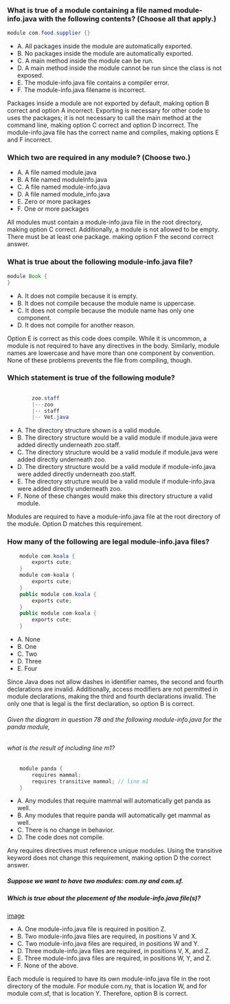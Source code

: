 ### What is true of a module containing a file named module-info.java with the following contents? (Choose all that apply.)
```java
module com.food.supplier {}
```
*  A. All packages inside the module are automatically exported.
*  B. No packages inside the module are automatically exported.
*  C. A main method inside the module can be run.
*  D. A main method inside the module cannot be run since the class is not exposed.
*  E. The module-info.java file contains a compiler error.
*  F. The module-info.java filename is incorrect.

Packages inside a module are not exported by default, making option B correct and option A incorrect.
Exporting is necessary for other code to uses the packages;
it is not necessary to call the main method at the command line, making option C correct and option D incorrect.
The module-info.java file has the correct name and compiles, making options E and F incorrect.

### Which two are required in any module? (Choose two.)
*  A. A file named module.java
*  B. A file named moduleInfo.java
*  C. A file named module-info.java
*  D. A file named module_info.java
*  E. Zero or more packages
*  F. One or more packages

All modules must contain a module-info.java file in the root directory,
making option C correct.
Additionally, a module is not allowed to be empty.
There must be at least one package. making option F the second correct answer.

### What is true about the following module-info.java file?
``` java
module Book {
}
```
* A. It does not compile because it is empty.
* B. It does not compile because the module name is uppercase.
* C. It does not compile because the module name has only one component.
* D. It does not compile for another reason.

Option E is correct as this code does compile. While it is uncommon,
a module is not required to have any directives in the body.
Similarly, module names are lowercase and have more than one component by convention.
None of these problems prevents the file from compiling, though.

### Which statement is true of the following module?

``` java

        zoo.staff
        |---zoo
        |-- staff
        |-- Vet.java

```

* A. The directory structure shown is a valid module.
* B. The directory structure would be a valid module if module.java were added directly underneath zoo.staff.
* C. The directory structure would be a valid module if module.java were added directly underneath zoo.
* D. The directory structure would be a valid module if module-info.java were added directly underneath zoo.staff.
* E. The directory structure would be a valid module if module-info.java were added directly underneath zoo.
* F. None of these changes would make this directory structure a valid module.

Modules are required to have a module-info.java file at the root directory of the module. Option D matches this requirement.

### How many of the following are legal module-info.java files?
``` java
    module com.koala {
        exports cute;
    }
    module com-koala {
        exports cute;
    }
    public module com.koala {
        exports cute;
    }
    public module com-koala {
        exports cute;
    }
```

*  A. None
*  B. One
*  C. Two
*  D. Three
*  E. Four

Since Java does not allow dashes in identifier names,
the second and fourth declarations are invalid. Additionally,
access modifiers are not permitted in module declarations,
making the third and fourth declarations invalid.
The only one that is legal is the first declaration, so option B is correct.

###### Given the diagram in question 78 and the following module-info.java for the panda module,
###### what is the result of including line m1?

``` java
    module panda {
        requires mammal;
        requires transitive mammal; // line m1
    }
```
*  A. Any modules that require mammal will automatically get panda as well.
*  B. Any modules that require panda will automatically get mammal as well.
*  C. There is no change in behavior.
*  D. The code does not compile.

Any requires directives must reference unique modules.
Using the transitive keyword does not change this requirement, making option D the correct answer.

##### Suppose we want to have two modules: com.ny and com.sf.
##### Which is true about the placement of the module-info.java file(s)?
[image](images/com.ny_com.sf.jpg)
* A. One module-info.java file is required in position Z.
* B. Two module-info.java files are required, in positions V and X.
* C. Two module-info.java files are required, in positions W and Y.
* D. Three module-info.java files are required, in positions V, X, and Z.
* E. Three module-info.java files are required, in positions W, Y, and Z.
* F. None of the above.

Each module is required to have its own module-info.java file in the root directory of the module.
For module com.ny, that is location W, and for module com.sf, that is location Y. Therefore, option B is correct.


